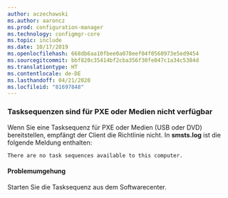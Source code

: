 ```yaml
---
author: aczechowski
ms.author: aaroncz
ms.prod: configuration-manager
ms.technology: configmgr-core
ms.topic: include
ms.date: 10/17/2019
ms.openlocfilehash: 668db6aa10fbee0a078eef04f0560973e5ed9454
ms.sourcegitcommit: bbf820c35414bf2cba356f30fe047c1a34c5384d
ms.translationtype: HT
ms.contentlocale: de-DE
ms.lasthandoff: 04/21/2020
ms.locfileid: "81697848"
---
```

### <a name="task-sequences-arent-available-to-pxe-or-media"></a><a name="ki_osd"></a> Tasksequenzen sind für PXE oder Medien nicht verfügbar

<!--5578298-->
Wenn Sie eine Tasksequenz für PXE oder Medien (USB oder DVD) bereitstellen, empfängt der Client die Richtlinie nicht. In **smsts.log** ist die folgende Meldung enthalten:

`There are no task sequences available to this computer.`

#### <a name="workaround"></a>Problemumgehung

Starten Sie die Tasksequenz aus dem Softwarecenter.
